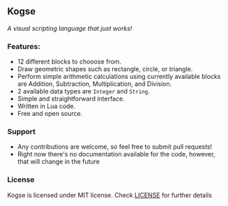 ## Kogse
*A visual scripting language that just works!*

### Features:
* 12 different blocks to chooose from.
* Draw geometric shapes such as rectangle, circle, or triangle.
* Perform simple arithmetic calculations using currently available blocks are Addition, Subtraction, Multiplication, and Division.
* 2 available data types are `Integer` and `String`.
* Simple and straightforward interface.
* Written in Lua code.
* Free and open source.

### Support
* Any contributions are welcome, so feel free to submit pull requests!
* Right now there's no documentation available for the code, however, that will change in the future

### License
Kogse is licensed under MIT license. Check [LICENSE](LICENSE) for further details